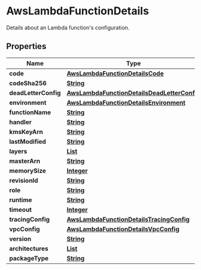 

# AwsLambdaFunctionDetails

Details about an Lambda function's configuration.

## Properties

| Name | Type | Description | Notes |
|------------ | ------------- | ------------- | -------------|
|**code** | [**AwsLambdaFunctionDetailsCode**](AwsLambdaFunctionDetailsCode.md) |  |  [optional] |
|**codeSha256** | [**String**](String.md) |  |  [optional] |
|**deadLetterConfig** | [**AwsLambdaFunctionDetailsDeadLetterConfig**](AwsLambdaFunctionDetailsDeadLetterConfig.md) |  |  [optional] |
|**environment** | [**AwsLambdaFunctionDetailsEnvironment**](AwsLambdaFunctionDetailsEnvironment.md) |  |  [optional] |
|**functionName** | [**String**](String.md) |  |  [optional] |
|**handler** | [**String**](String.md) |  |  [optional] |
|**kmsKeyArn** | [**String**](String.md) |  |  [optional] |
|**lastModified** | [**String**](String.md) |  |  [optional] |
|**layers** | [**List**](List.md) |  |  [optional] |
|**masterArn** | [**String**](String.md) |  |  [optional] |
|**memorySize** | [**Integer**](Integer.md) |  |  [optional] |
|**revisionId** | [**String**](String.md) |  |  [optional] |
|**role** | [**String**](String.md) |  |  [optional] |
|**runtime** | [**String**](String.md) |  |  [optional] |
|**timeout** | [**Integer**](Integer.md) |  |  [optional] |
|**tracingConfig** | [**AwsLambdaFunctionDetailsTracingConfig**](AwsLambdaFunctionDetailsTracingConfig.md) |  |  [optional] |
|**vpcConfig** | [**AwsLambdaFunctionDetailsVpcConfig**](AwsLambdaFunctionDetailsVpcConfig.md) |  |  [optional] |
|**version** | [**String**](String.md) |  |  [optional] |
|**architectures** | [**List**](List.md) |  |  [optional] |
|**packageType** | [**String**](String.md) |  |  [optional] |



